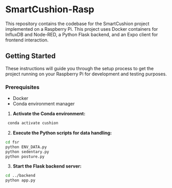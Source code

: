 # SmartCushion-Rasp

This repository contains the codebase for the SmartCushion project implemented on a Raspberry Pi. This project uses Docker containers for InfluxDB and Node-RED, a Python Flask backend, and an Expo client for frontend interaction.

## Getting Started

These instructions will guide you through the setup process to get the project running on your Raspberry Pi for development and testing purposes.

### Prerequisites

- Docker
- Conda environment manager

1. **Activate the Conda environment:**

```bash
 conda activate cushion
```

2. **Execute the Python scripts for data handling:**

```bash
cd fsr
python ENV_DATA.py
python sedentary.py
python posture.py
```

3. **Start the Flask backend server:**

```bash
cd ../backend
python app.py
```
